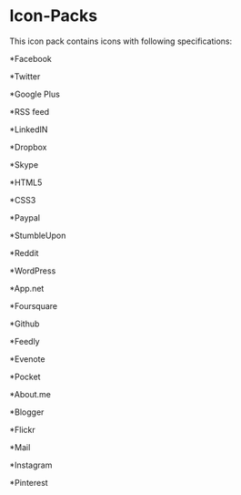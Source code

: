 Icon-Packs
==========

This icon pack contains icons with following specifications:

*Facebook

*Twitter

*Google Plus

*RSS feed

*LinkedIN

*Dropbox

*Skype

*HTML5

*CSS3

*Paypal

*StumbleUpon

*Reddit

*WordPress

*App.net

*Foursquare

*Github

*Feedly

*Evenote

*Pocket

*About.me

*Blogger 

*Flickr

*Mail 

*Instagram 

*Pinterest
